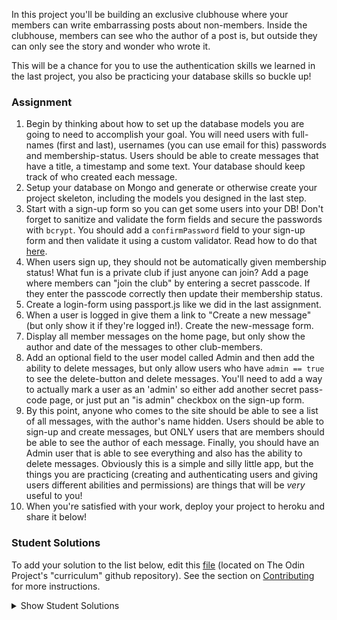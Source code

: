 In this project you'll be building an exclusive clubhouse where your members can write embarrassing posts about non-members. Inside the clubhouse, members can see who the author of a post is, but outside they can only see the story and wonder who wrote it.

This will be a chance for you to use the authentication skills we learned in the last project, you also be practicing your database skills so buckle up!

### Assignment 

<div class="lesson-content__panel" markdown="1">

1. Begin by thinking about how to set up the database models you are going to need to accomplish your goal. You will need users with full-names (first and last), usernames (you can use email for this) passwords and membership-status. Users should be able to create messages that have a title, a timestamp and some text.  Your database should keep track of who created each message.
2. Setup your database on Mongo and generate or otherwise create your project skeleton, including the models you designed in the last step.
3. Start with a sign-up form so you can get some users into your DB!  Don't forget to sanitize and validate the form fields and secure the passwords with `bcrypt`.  You should add a `confirmPassword` field to your sign-up form and then validate it using a custom validator. Read how to do that [here](https://express-validator.github.io/docs/validation-chain-api.html).
4. When users sign up, they should not be automatically given membership status! What fun is a private club if just anyone can join? Add a page where members can "join the club" by entering a secret passcode. If they enter the passcode correctly then update their membership status.
5. Create a login-form using passport.js like we did in the last assignment.
6. When a user is logged in give them a link to "Create a new message" (but only show it if they're logged in!).  Create the new-message form.
7. Display all member messages on the home page, but only show the author and date of the messages to other club-members.
8. Add an optional field to the user model called Admin and then add the ability to delete messages, but only allow users who have `admin == true` to see the delete-button and delete messages.  You'll need to add a way to actually mark a user as an 'admin' so either add another secret pass-code page, or just put an "is admin" checkbox on the sign-up form.
9. By this point, anyone who comes to the site should be able to see a list of all messages, with the author's name hidden. Users should be able to sign-up and create messages, but ONLY users that are members should be able to see the author of each message. Finally, you should have an Admin user that is able to see everything and also has the ability to delete messages. Obviously this is a simple and silly little app, but the things you are practicing (creating and authenticating users and giving users different abilities and permissions) are things that will be _very_ useful to you!
10.  When you're satisfied with your work, deploy your project to heroku and share it below!

</div>

### Student Solutions
To add your solution to the list below, edit this [file](https://github.com/TheOdinProject/curriculum/blob/master/nodeJS/authentication/Members-Only.md) (located on The Odin Project's "curriculum" github repository). See the section on [Contributing](http://github.com/TheOdinProject/curriculum/blob/master/contributing.md) for more instructions.

<details markdown="block">
  <summary> Show Student Solutions </summary>

- Add your solution below this line!
* [Morgan Bonhomme's Solution](https://github.com/morganbonhomme/secret_messages) - [View in Browser](https://fatidique-croissant-99694.herokuapp.com/)
* [yldrmali's Solution](https://github.com/yldrmali/myblog) - [View in Browser](https://sheltered-dusk-63801.herokuapp.com/)
* [Katarzyna Kaswen-Wilk's Solution](https://github.com/kikupiku/members-club) - [View in Browser](https://whisper-campaign.herokuapp.com/)
* [Julio's solution](https://github.com/julio22b/members-only) - [View in Browser](https://members-only-odin.herokuapp.com/home)
* [Henrique Sousa's Solution](https://github.com/Henrique-Sousa/members-only) - [View in Browser](https://henriquesousa-members-only.herokuapp.com/)
* [Igorashs's Solution](https://github.com/igorashs/members-only) - [View in Browser](https://enigmatic-harbor-15560.herokuapp.com/)
* [Simon Fraipont's Solution](https://github.com/Sim-frpt/members-only) - [View in Browser](https://calm-castle-28467.herokuapp.com/)
* [Braxton Lemmon's Solution](https://github.com/braxtonlemmon/members-only-node) - [View in browser](https://still-crag-16430.herokuapp.com/)
* [Abhishek Khale's Solution](https://github.com/abkhale17/Members-only) - [View in browser](https://roast-non-club-members.herokuapp.com/)
* [Zakariye Yusuf's Solution](https://github.com/ZYusuf10/exclusiveOrg) - [View in browser](https://exclusiveorg.herokuapp.com/)
* [Jayhawkfan8484's Solution](https://github.com/jayhawkfan8484/members-only) - [View in browser](https://damp-harbor-79847.herokuapp.com/messages)
* [Vollantre's Solution](https://github.com/vollantre/members-only) - [View in browser](https://infinite-fortress-12352.herokuapp.com)
* [tracy2811's Solution](https://github.com/tracy2811/members-only) - [View in browser](https://nameless-hollows-72372.herokuapp.com/)
* [Eljoey's solution](https://github.com/eljoey/Members-Only-MsgBoard) - [View in browser](https://warm-garden-53847.herokuapp.com)
* [Saif Mode's solution](https://saifmode.github.io/secret-club-house) - [View in browser](https://secret-club-house.herokuapp.com)
* [Jdonahue135's solution](https://github.com/jdonahue135/members-only) - [View in browser](https://desolate-reef-04961.herokuapp.com/)
* [Ryan Floyd's solution](https://github.com/MrRyanFloyd/odin-members-only) - [View in browser](https://odin-members-only.herokuapp.com/)
* [Halkim's solution](https://github.com/halkim44/members_only) - [View in browser](https://aqueous-meadow-62293.herokuapp.com/)
* [Tayfun Sur's solution](https://github.com/0xtaf/members-only) - [View in browser](https://secret-members.herokuapp.com/)
* [barrysweeney's solution](https://github.com/barrysweeney/MembersOnlyMessageBoard) - [View in browser](https://cryptic-earth-60552.herokuapp.com/)
* [ranmaru22's Solution](https://github.com/ranmaru22/members-only) - [View in Browser](https://secure-stream-16381.herokuapp.com)
* [ultrawide's Solution](https://github.com/ultrawide/members-only-messageboard) - [View in Browser](https://fast-fortress-23524.herokuapp.com/)
* [Vorelli's Solution](https://github.com/Vorelli/members-only) - [View in Browser](https://immense-meadow-04242.herokuapp.com/messageboard/)
* [Nijepa's Solution](https://github.com/nijepa/members-only) - [View in Browser](https://calm-journey-96640.herokuapp.com/)
* [Tulio Vieira's Solution](https://github.com/tulio-vieira/members-only-project) - [View in Browser](https://membersonlyproject.herokuapp.com)
* [leoltl's Solution](https://github.com/leoltl/exclusive-club) - [View in Browser](https://leoltl-exclusive-club.herokuapp.com/)
</details>


